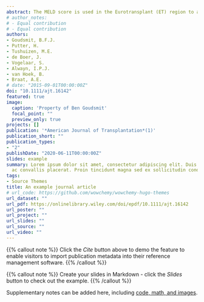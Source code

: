 ```yaml
---
abstract: The MELD score is used in the Eurotransplant (ET) region to allocate liver grafts. Hyponatremia in cirrhotic patients is an important predictor of death but is not incorpo- rated in MELD. This study investigated the performance of the MELD-Na score for the ET region. All adult patients with chronic liver disease on the ET liver transplantation waiting list (WL) allocated through lab MELD scores were included. The MELD-corrected effect of serum sodium (Na) concentration at listing on the 90-day WL mortality was calculated using Cox regression. The MELD-Na performance was assessed with c-indices, calibra- tion per decile and Brier scores. The reclassification from MELD to MELD-Na score was calculated to estimate the impact of MELD-Na-based allocation in the ET region. For the 5223 included patients, the risk of 90-day WL death was 2.9 times higher for hypona- tremic patients. The MELD-Na had a significantly higher c-index of 0.847 (SE 0.007) and more accurate 90-day mortality prediction compared to MELD (Brier score of 0.059 vs 0.061). It was estimated that using MELD-Na would reduce WL mortality by 4.9%. The MELD-Na score yielded improved prediction of 90-day WL mortality in the ET region and using MELD-Na for liver allocation will very likely reduce WL mortality.
# author_notes:
# - Equal contribution
# - Equal contribution
authors:
- Goudsmit, B.F.J. 
- Putter, H. 
- Tushuizen, M.E. 
- de Boer, J. 
- Vogelaar, S. 
- Alwayn, I.P.J. 
- van Hoek, B. 
- Braat, A.E.
# date: "2015-09-01T00:00:00Z"
doi: "10.1111/ajt.16142"
featured: true
image:
  caption: 'Property of Ben Goudsmit'
  focal_point: ""
  preview_only: true
projects: []
publication: '*American Journal of Transplantation*(1)'
publication_short: ""
publication_types:
- "2"
publishDate: "2020-06-11T00:00:00Z"
slides: example
summary: Lorem ipsum dolor sit amet, consectetur adipiscing elit. Duis posuere tellus
  ac convallis placerat. Proin tincidunt magna sed ex sollicitudin condimentum.
tags:
- Source Themes
title: An example journal article
# url_code: https://github.com/wowchemy/wowchemy-hugo-themes
url_dataset: ""
url_pdf: https://onlinelibrary.wiley.com/doi/epdf/10.1111/ajt.16142
url_poster: ""
url_project: ""
url_slides: ""
url_source: ""
url_video: ""
---
```


{{% callout note %}}
Click the *Cite* button above to demo the feature to enable visitors to import publication metadata into their reference management software.
{{% /callout %}}

{{% callout note %}}
Create your slides in Markdown - click the *Slides* button to check out the example.
{{% /callout %}}

Supplementary notes can be added here, including [code, math, and images](https://wowchemy.com/docs/writing-markdown-latex/).
